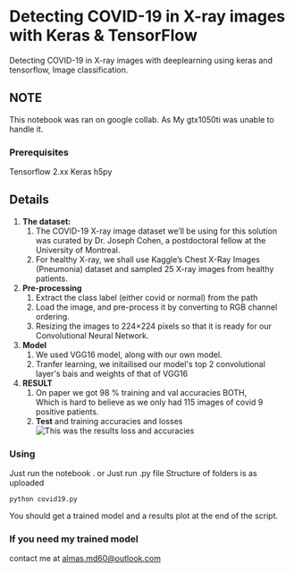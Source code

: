 # Detecting COVID-19 in X-ray images with Keras & TensorFlow

Detecting COVID-19 in X-ray images with deeplearning using keras and tensorflow, Image classification.

## NOTE

This notebook was ran on google collab. As My gtx1050ti was unable to handle it.

### Prerequisites

Tensorflow 2.xx
Keras
h5py
## Details
1. **The dataset:**
   1.	The COVID-19 X-ray image dataset we’ll be using for this solution was curated by Dr. Joseph Cohen, a postdoctoral fellow at the University of Montreal.</br>
   2.	For healthy X-ray, we shall use   Kaggle’s Chest X-Ray Images (Pneumonia) dataset and sampled 25 X-ray images from healthy patients.
2. **Pre-processing**
   1.	Extract the class label (either covid or normal) from the path 
   2.	Load the image, and pre-process it by converting to RGB channel ordering. 
   3.	Resizing the images to 224×224 pixels so that it is ready for our Convolutional Neural Network.
3. **Model**
   1. We used VGG16 model, along with our own model.
   2. Tranfer learning, we initailised our model's top 2 convolutional layer's bais and weights of that of VGG16
4. **RESULT**
   1. On paper we got 98 % training and val accuracies BOTH,</br> Which is hard to believe as we only had 115 images of covid 9 positive patients.
   2. **Test** and training accuracies and losses</br>
   ![This was the results loss and accuracies](https://github.com/mdalmas/covid19_xray_detection/blob/master/plot.jpg)

### Using

Just run the notebook .
or Just run .py file
Structure of folders is as uploaded

```
python covid19.py
```

You should get a trained model and a results plot at the end of the script.

### If you need my trained model 
contact me at almas.md60@outlook.com



